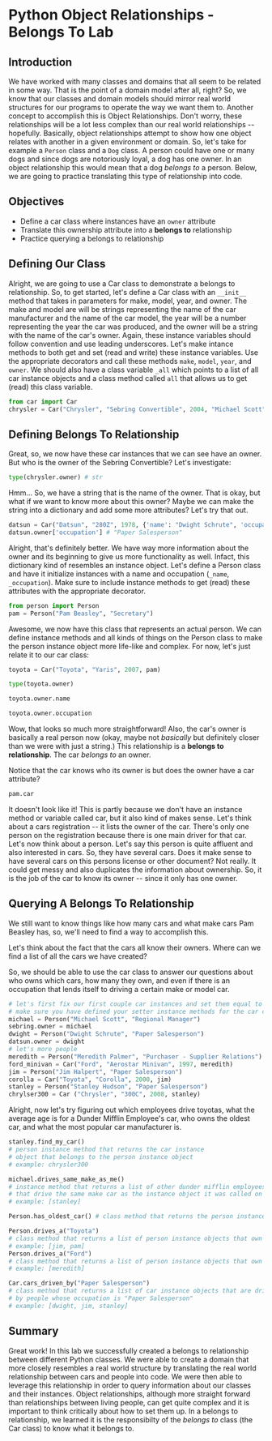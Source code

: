
# Python Object Relationships - Belongs To Lab

## Introduction

We have worked with many classes and domains that all seem to be related in some way. That is the point of a domain model after all, right? So, we know that our classes and domain models should mirror real world structures for our programs to operate the way we want them to. Another concept to accomplish this is Object Relationships. Don't worry, these relationships will be a lot less complex than our real world relationships -- hopefully. Basically, object relationships attempt to show how one object relates with another in a given environment or domain. So, let's take for example a `Person` class and a `Dog` class. A person could have one or many dogs and since dogs are notoriously loyal, a dog has one owner. In an object relationship this would mean that a dog *belongs to* a person. Below, we are going to practice translating this type of relationship into code.

## Objectives
* Define a car class where instances have an `owner` attribute
* Translate this ownership attribute into a **belongs to** relationship
* Practice querying a belongs to relationship

## Defining Our Class
Alright, we are going to use a Car class to demonstrate a belongs to relationship. So, to get started, let's define a Car class with an `__init__` method that takes in parameters for make, model, year, and owner. The make and model are will be strings representing the name of the car manufacturer and the name of the car model, the year will be a number representing the year the car was produced, and the owner will be a string with the name of the car's owner. Again, these instance variables should follow convention and use leading underscores. Let's make intance methods to both get and set (read and write) these instance variables. Use the appropriate decorators and call these methods `make`, `model`, `year`, and `owner`. We should also have a class variable `_all` which points to a list of all car instance objects and a class method called `all` that allows us to get (read) this class variable. 


```python
from car import Car
chrysler = Car("Chrysler", "Sebring Convertible", 2004, "Michael Scott")
```

## Defining Belongs To Relationship
Great, so, we now have these car instances that we can see have an owner. But who is the owner of the Sebring Convertible? Let's investigate:


```python
type(chrysler.owner) # str
```

Hmm... So, we have a string that is the name of the owner. That is okay, but what if we want to know more about this owner? Maybe we can make the string into a dictionary and add some more attributes? Let's try that out.


```python
datsun = Car("Datsun", "280Z", 1978, {'name': "Dwight Schrute", 'occupation': "Paper Salesperson", 'favotite_tv_show': "Battlestar Galactica"})
datsun.owner['occupation'] # "Paper Salesperson"
```

Alright, that's definitely better. We have way more information about the owner and its beginning to give us more functionality as well. Infact, this dictionary kind of resembles an instance object. Let's define a Person class and have it initialize instances with a name and occupation (`_name`, `_occupation`). Make sure to include instance methods to get (read) these attributes with the appropriate decorator. 


```python
from person import Person
pam = Person("Pam Beasley", "Secretary")
```

Awesome, we now have this class that represents an actual person. We can define instance methods and all kinds of things on the Person class to make the person instance object more life-like and complex. For now, let's just relate it to our car class:


```python
toyota = Car("Toyota", "Yaris", 2007, pam)
```


```python
type(toyota.owner)
```


```python
toyota.owner.name
```


```python
toyota.owner.occupation
```

Wow, that looks so much more straightforward! Also, the car's owner is basically a real person now (okay, maybe not *basically* but definitely closer than we were with just a string.)
This relationship is a **belongs to relationship**. The car *belongs to* an owner. 

Notice that the car knows who its owner is but does the owner have a car attribute?


```python
pam.car
```

It doesn't look like it! This is partly because we don't have an instance method or variable called car, but it also kind of makes sense. Let's think about a cars registration -- it lists the owner of the car. There's only one person on the registration because there is one main driver for that car. Let's now think about a person. Let's say this person is quite affluent and also interested in cars. So, they have several cars. Does it make sense to have several cars on this persons license or other document? Not really. It could get messy and also duplicates the information about ownership. So, it is the job of the car to know its owner -- since it only has one owner.

## Querying A Belongs To Relationship
We still want to know things like how many cars and what make cars Pam Beasley has, so, we'll need to find a way to accomplish this. 

Let's think about the fact that the cars all know their owners. Where can we find a list of all the cars we have created? 

So, we should be able to use the car class to answer our questions about who owns which cars, how many they own, and even if there is an occupation that lends itself to driving a certain make or model car. 


```python
# let's first fix our first couple car instances and set them equal to the person instances that represent them:
# make sure you have defined your setter instance methods for the car class!
michael = Person("Michael Scott", "Regional Manager")
sebring.owner = michael
dwight = Person("Dwight Schrute", "Paper Salesperson")
datsun.owner = dwight
# let's more people
meredith = Person("Meredith Palmer", "Purchaser - Supplier Relations")
ford_minivan = Car("Ford", "Aerostar Minivan", 1997, meredith)
jim = Person("Jim Halpert", "Paper Salesperson")
corolla = Car("Toyota", "Corolla", 2000, jim)
stanley = Person("Stanley Hudson", "Paper Salesperson")
chrylser300 = Car ("Chrysler", "300C", 2008, stanley)
```

Alright, now let's try figuring out which employees drive toyotas, what the average age is for a Dunder Mifflin Employee's car, who owns the oldest car, and what the most popular car manufacturer is.


```python
stanley.find_my_car() 
# person instance method that returns the car instance 
# object that belongs to the person instance object
# example: chrysler300
```


```python
michael.drives_same_make_as_me() 
# instance method that returns a list of other dunder mifflin employees 
# that drive the same make car as the instance object it was called on
# example: [stanley]
```


```python
Person.has_oldest_car() # class method that returns the person instance object that owns the oldest car
```


```python
Person.drives_a("Toyota") 
# class method that returns a list of person instance objects that own a Toyota
# example: [jim, pam]
Person.drives_a("Ford") 
# class method that returns a list of person instance objects that own a Ford
# example: [meredith]
```


```python
Car.cars_driven_by("Paper Salesperson") 
# class method that returns a list of car instance objects that are driven 
# by people whose occupation is "Paper Salesperson"
# example: [dwight, jim, stanley]
```

## Summary


Great work! In this lab we successfully created a belongs to relationship between different Python classes. We were able to create a domain that more closely resembles a real world structure by translating the real world relationship between cars and people into code. We were then able to leverage this relationship in order to query information about our classes and their instances. Object relationships, although more straight forward than relationships between living people, can get quite complex and it is important to think critically about how to set them up. In a belongs to relationship, we learned it is the responsibilty of the *belongs to* class (the Car class) to know what it belongs to. 
